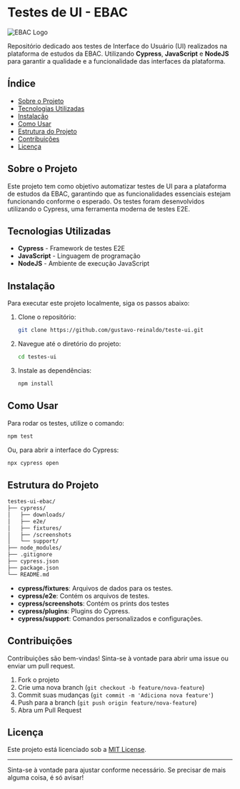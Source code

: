 # Testes de UI - EBAC

![EBAC Logo](https://www.ebaconline.com.br/favicon.ico)

Repositório dedicado aos testes de Interface do Usuário (UI) realizados na plataforma de estudos da EBAC. Utilizando **Cypress**, **JavaScript** e **NodeJS** para garantir a qualidade e a funcionalidade das interfaces da plataforma.

## Índice

- [Sobre o Projeto](#sobre-o-projeto)
- [Tecnologias Utilizadas](#tecnologias-utilizadas)
- [Instalação](#instalação)
- [Como Usar](#como-usar)
- [Estrutura do Projeto](#estrutura-do-projeto)
- [Contribuições](#contribuições)
- [Licença](#licença)

## Sobre o Projeto

Este projeto tem como objetivo automatizar testes de UI para a plataforma de estudos da EBAC, garantindo que as funcionalidades essenciais estejam funcionando conforme o esperado. Os testes foram desenvolvidos utilizando o Cypress, uma ferramenta moderna de testes E2E.

## Tecnologias Utilizadas

- **Cypress** - Framework de testes E2E
- **JavaScript** - Linguagem de programação
- **NodeJS** - Ambiente de execução JavaScript

## Instalação

Para executar este projeto localmente, siga os passos abaixo:

1. Clone o repositório:
    ```bash
    git clone https://github.com/gustavo-reinaldo/teste-ui.git
    ```

2. Navegue até o diretório do projeto:
    ```bash
    cd testes-ui
    ```

3. Instale as dependências:
    ```bash
    npm install
    ```

## Como Usar

Para rodar os testes, utilize o comando:

```bash
npm test
```

Ou, para abrir a interface do Cypress:

```bash
npx cypress open
```

## Estrutura do Projeto

```bash
testes-ui-ebac/
├── cypress/
│   ├── downloads/
│   ├── e2e/
│   ├── fixtures/
│   ├── /screenshots
│   └── support/
├── node_modules/
├── .gitignore
├── cypress.json
├── package.json
└── README.md
```

- **cypress/fixtures**: Arquivos de dados para os testes.
- **cypress/e2e**: Contém os arquivos de testes.
- **cypress/screenshots**: Contém os prints dos testes
- **cypress/plugins**: Plugins do Cypress.
- **cypress/support**: Comandos personalizados e configurações.

## Contribuições

Contribuições são bem-vindas! Sinta-se à vontade para abrir uma issue ou enviar um pull request.

1. Fork o projeto
2. Crie uma nova branch (`git checkout -b feature/nova-feature`)
3. Commit suas mudanças (`git commit -m 'Adiciona nova feature'`)
4. Push para a branch (`git push origin feature/nova-feature`)
5. Abra um Pull Request

## Licença

Este projeto está licenciado sob a [MIT License](LICENSE).

---

Sinta-se à vontade para ajustar conforme necessário. Se precisar de mais alguma coisa, é só avisar!